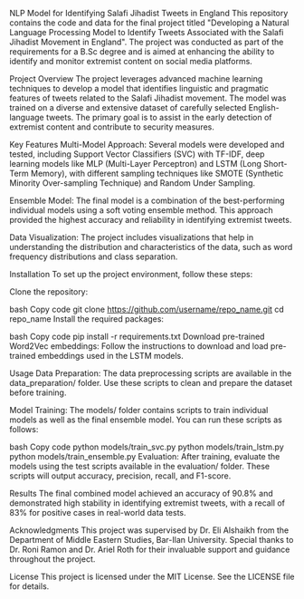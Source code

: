 NLP Model for Identifying Salafi Jihadist Tweets in England
This repository contains the code and data for the final project titled "Developing a Natural Language Processing Model to Identify Tweets Associated with the Salafi Jihadist Movement in England". The project was conducted as part of the requirements for a B.Sc degree and is aimed at enhancing the ability to identify and monitor extremist content on social media platforms.

Project Overview
The project leverages advanced machine learning techniques to develop a model that identifies linguistic and pragmatic features of tweets related to the Salafi Jihadist movement. The model was trained on a diverse and extensive dataset of carefully selected English-language tweets. The primary goal is to assist in the early detection of extremist content and contribute to security measures.

Key Features
Multi-Model Approach: Several models were developed and tested, including Support Vector Classifiers (SVC) with TF-IDF, deep learning models like MLP (Multi-Layer Perceptron) and LSTM (Long Short-Term Memory), with different sampling techniques like SMOTE (Synthetic Minority Over-sampling Technique) and Random Under Sampling.

Ensemble Model: The final model is a combination of the best-performing individual models using a soft voting ensemble method. This approach provided the highest accuracy and reliability in identifying extremist tweets.

Data Visualization: The project includes visualizations that help in understanding the distribution and characteristics of the data, such as word frequency distributions and class separation.

Installation
To set up the project environment, follow these steps:

Clone the repository:

bash
Copy code
git clone https://github.com/username/repo_name.git
cd repo_name
Install the required packages:

bash
Copy code
pip install -r requirements.txt
Download pre-trained Word2Vec embeddings:
Follow the instructions to download and load pre-trained embeddings used in the LSTM models.

Usage
Data Preparation: The data preprocessing scripts are available in the data_preparation/ folder. Use these scripts to clean and prepare the dataset before training.

Model Training: The models/ folder contains scripts to train individual models as well as the final ensemble model. You can run these scripts as follows:

bash
Copy code
python models/train_svc.py
python models/train_lstm.py
python models/train_ensemble.py
Evaluation: After training, evaluate the models using the test scripts available in the evaluation/ folder. These scripts will output accuracy, precision, recall, and F1-score.

Results
The final combined model achieved an accuracy of 90.8% and demonstrated high stability in identifying extremist tweets, with a recall of 83% for positive cases in real-world data tests.

Acknowledgments
This project was supervised by Dr. Eli Alshaikh from the Department of Middle Eastern Studies, Bar-Ilan University. Special thanks to Dr. Roni Ramon and Dr. Ariel Roth for their invaluable support and guidance throughout the project.

License
This project is licensed under the MIT License. See the LICENSE file for details.
